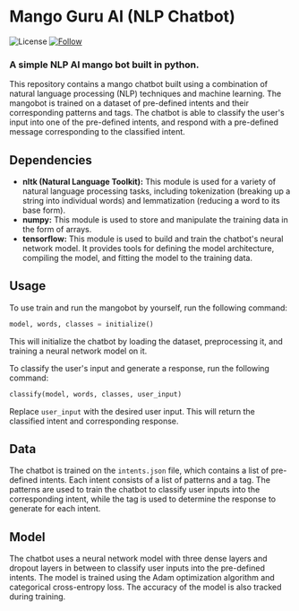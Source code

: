 # Mango Guru AI (NLP Chatbot)
![License](https://img.shields.io/aur/license/apache-spark)
[![Follow](https://img.shields.io/github/followers/UrMango?label=Follow%20Me&style=social)](https://github.com/UrMango)
### A simple NLP AI mango bot built in python.

This repository contains a mango chatbot built using a combination of natural language processing (NLP) techniques and machine learning. The mangobot is trained on a dataset of pre-defined intents and their corresponding patterns and tags. The chatbot is able to classify the user's input into one of the pre-defined intents, and respond with a pre-defined message corresponding to the classified intent.

## Dependencies
- **nltk (Natural Language Toolkit):** This module is used for a variety of natural language processing tasks, including tokenization (breaking up a string into individual words) and lemmatization (reducing a word to its base form).
- **numpy:** This module is used to store and manipulate the training data in the form of arrays.
- **tensorflow:** This module is used to build and train the chatbot's neural network model. It provides tools for defining the model architecture, compiling the model, and fitting the model to the training data.

## Usage
To use train and run the mangobot by yourself, run the following command:

```python
model, words, classes = initialize()
```

This will initialize the chatbot by loading the dataset, preprocessing it, and training a neural network model on it.

To classify the user's input and generate a response, run the following command:

```python
classify(model, words, classes, user_input)
```

Replace `user_input` with the desired user input. This will return the classified intent and corresponding response.

## Data
The chatbot is trained on the `intents.json` file, which contains a list of pre-defined intents. Each intent consists of a list of patterns and a tag. The patterns are used to train the chatbot to classify user inputs into the corresponding intent, while the tag is used to determine the response to generate for each intent.

## Model
The chatbot uses a neural network model with three dense layers and dropout layers in between to classify user inputs into the pre-defined intents. The model is trained using the Adam optimization algorithm and categorical cross-entropy loss. The accuracy of the model is also tracked during training.
